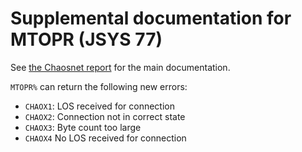 # Supplemental documentation for MTOPR (JSYS 77)

See [the Chaosnet report](https://chaosnet.net/amber.html#Special-Operations) for the main documentation.

`MTOPR%` can return the following new errors:
- `CHAOX1`: LOS received for connection
- `CHAOX2`: Connection not in correct state
- `CHAOX3`: Byte count too large
- `CHAOX4` No LOS received for connection
